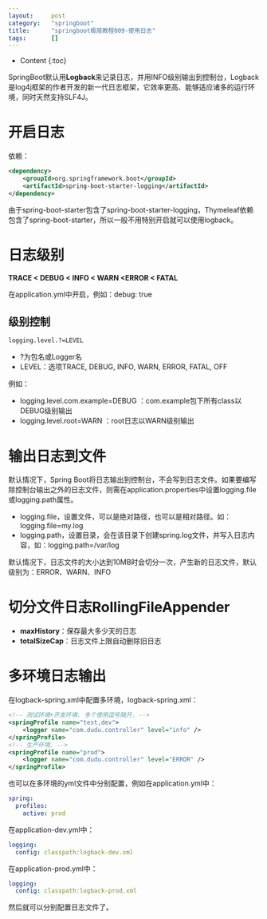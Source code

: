 ```yaml
---
layout:		post
category:	"springboot"
title:		"springboot极简教程009-使用日志"
tags:		[]
---
```

- Content
{:toc}

SpringBoot默认用**Logback**来记录日志，并用INFO级别输出到控制台，Logback是log4j框架的作者开发的新一代日志框架，它效率更高、能够适应诸多的运行环境，同时天然支持SLF4J。

# 开启日志
依赖：
```xml
<dependency>
    <groupId>org.springframework.boot</groupId>
    <artifactId>spring-boot-starter-logging</artifactId>
</dependency>
```
由于spring-boot-starter包含了spring-boot-starter-logging，Thymeleaf依赖包含了spring-boot-starter，所以一般不用特别开启就可以使用logback。


# 日志级别
**TRACE < DEBUG < INFO < WARN <ERROR < FATAL**

在application.yml中开启，例如：debug: true

## 级别控制
```xml
logging.level.?=LEVEL
```
- ?为包名或Logger名
- LEVEL：选项TRACE, DEBUG, INFO, WARN, ERROR, FATAL, OFF

例如：
- logging.level.com.example=DEBUG ：com.example包下所有class以DEBUG级别输出
- logging.level.root=WARN ：root日志以WARN级别输出

# 输出日志到文件
默认情况下，Spring Boot将日志输出到控制台，不会写到日志文件。如果要编写除控制台输出之外的日志文件，则需在application.properties中设置logging.file或logging.path属性。

- logging.file，设置文件，可以是绝对路径，也可以是相对路径。如：logging.file=my.log
- logging.path，设置目录，会在该目录下创建spring.log文件，并写入日志内容，如：logging.path=/var/log

默认情况下，日志文件的大小达到10MB时会切分一次，产生新的日志文件，默认级别为：ERROR、WARN、INFO

# 切分文件日志RollingFileAppender
- **maxHistory**：保存最大多少天的日志
- **totalSizeCap**：日志文件上限自动删除旧日志

# 多环境日志输出
在logback-spring.xml中配置多环境，logback-spring.xml：
```xml
<!-- 测试环境+开发环境. 多个使用逗号隔开. -->
<springProfile name="test,dev">
    <logger name="com.dudu.controller" level="info" />
</springProfile>
<!-- 生产环境. -->
<springProfile name="prod">
    <logger name="com.dudu.controller" level="ERROR" />
</springProfile>
```

也可以在多环境的yml文件中分别配置，例如在application.yml中：
```yml
spring:
  profiles:
    active: prod
```
在application-dev.yml中：
```yml
logging:
  config: classpath:logback-dev.xml
```
在application-prod.yml中：
```yml
logging:
  config: classpath:logback-prod.xml
```
然后就可以分别配置日志文件了。